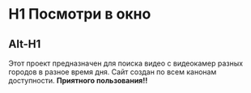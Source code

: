 # H1 Посмотри в окно
Alt-H1
------ 
Этот проект предназначен для поиска видео с видеокамер разных городов в разное время дня. Сайт создан по всем канонам доступности. **Приятного пользования!!**